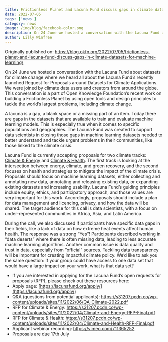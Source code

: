```yaml
---
title: Frictionless Planet and Lacuna Fund discuss gaps in climate datasets for machine learning
date: 2022-07-05
tags: ['news']
category: news
image: /img/blog/facebook-color.png
description: On 24 June we hosted a conversation with the Lacuna Fund about datasets for climate change...
author: Lilly Winfree
---
```

Originally published on: https://blog.okfn.org/2022/07/05/frictionless-planet-and-lacuna-fund-discuss-gaps-in-climate-datasets-for-machine-learning/

On 24 June we hosted a conversation with the Lacuna Fund about datasets for climate change where we heard all about the Lacuna Fund’s recently launched Request for Proposals around Datasets for Climate Applications. We were joined by climate data users and creators from around the globe. This conversation is a part of Open Knowledge Foundation’s recent work on building a Frictionless Planet by using open tools and design principles to tackle the world’s largest problems, including climate change.

A lacuna is a gap, a blank space or a missing part of an item. Today there are gaps in the datasets that are available to train and evaluate machine learning models. This is especially true when it comes to specific populations and geographies. The Lacuna Fund was created to support data scientists in closing those gaps in machine learning datasets needed to better understand and tackle urgent problems in their communities, like those linked to the  climate crisis.

Lacuna Fund is currently accepting proposals for two climate tracks: [Climate & Energy](https://s31207.pcdn.co/wp-content/uploads/sites/11/2022/04/Climate-and-Energy-RFP-Final.pdf) and [Climate & Health](https://s31207.pcdn.co/wp-content/uploads/sites/11/2022/04/Climate-and-Health-RFP-Final.pdf). The first track is looking at the intersection between energy, climate, and green recovery, and the second focuses on health and strategies to mitigate the impact of the climate crisis. Proposals should focus on machine learning datasets, either collecting and annotating new data, annotating and releasing existing data, or expanding existing datasets and increasing usability. Lacuna Fund’s guiding principles include equity, ethics, and participatory approach, and those values are very important for this work. Accordingly, proposals should include a plan for data management and licencing, privacy, and how the data will be shared. The target audience for this call is data scientists, with a focus on under-represented communities in Africa, Asia, and Latin America.

During the call, we also discussed if participants have specific data gaps in their fields, like a lack of data on how extreme heat events affect human health. The response was a strong “Yes”! Participants described working in “data deserts” where there is often missing data, leading to less accurate machine learning algorithms. Another common issue is data quality and trust in data, especially from “official” sources. Tackling data transparency will be important for creating impactful climate policy. We’d like to ask you the same question: If your group could have access to one data set that would have a large impact on your work, what is that data set?

* If you are interested in applying for the Lacuna Fund’s open requests for proposals (RFP), please check out these resources here: 
* Apply page:  [https://lacunafund.org/apply/](https://lacunafund.org/apply/)  
* Q&A (questions from potential applicants): https://s31207.pcdn.co/wp-content/uploads/sites/11/2022/06/QA-Climate-2022.pdf  
* RFP for Climate & Energy: https://s31207.pcdn.co/wp-content/uploads/sites/11/2022/04/Climate-and-Energy-RFP-Final.pdf  
* RFP for Climate & Health: https://s31207.pcdn.co/wp-content/uploads/sites/11/2022/04/Climate-and-Health-RFP-Final.pdf  
* Applicant webinar recording: https://vimeo.com/711365252  
* Proposals are due 17th July

